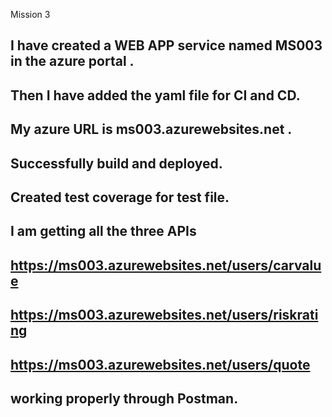 Mission 3


## I have created a WEB APP service named MS003 in the azure portal .
## Then I have added the yaml file for CI and CD.
## My azure URL is ms003.azurewebsites.net .
## Successfully build and deployed.
## Created test coverage for test file.
## I am getting all the three APIs
## https://ms003.azurewebsites.net/users/carvalue
## https://ms003.azurewebsites.net/users/riskrating
## https://ms003.azurewebsites.net/users/quote
## working properly through Postman.
